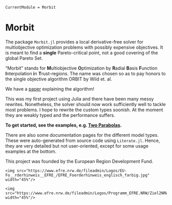 ```@meta
CurrentModule = Morbit
```

# Morbit

The package `Morbit.jl` provides a local derivative-free solver for multiobjective optimization problems with possibly expensive objectives.
It is meant to find a **single** Pareto-critical point, not a good covering of the global Pareto Set.

“Morbit” stands for **M**ultiobjective **O**ptimization by **R**adial **B**asis **F**unction **I**nterpolation **i**n **T**rust-regions. 
The name was chosen so as to pay honors to the single objective algorithm ORBIT by Wild et. al.  

We have a [paper](https://www.mdpi.com/2297-8747/26/2/31) explaining the algorithm!

This was my first project using Julia and there have been many messy rewrites.
Nonetheless, the solver should now work sufficiently well to tackle most problems. 
I hope to rewrite the custom types soonish. At the moment they are weakly typed and the performance suffers.

**To get started, see the examples, e.g. [Two Parabolas](@ref).**

There are also some documentation pages for the different model types.
These were auto-generated from source code using `Literate.jl`.
Hence, they are very detailed but not user-oriented, except for some usage examples at the bottom.

This project was founded by the European Region Development Fund.

```@raw html
<img src="https://www.efre.nrw.de/fileadmin/Logos/EU-Fo__rderhinweis__EFRE_/EFRE_Foerderhinweis_englisch_farbig.jpg" width="45%"/>
```

```@raw html
<img src="https://www.efre.nrw.de/fileadmin/Logos/Programm_EFRE.NRW/Ziel2NRW_RGB_1809_jpg.jpg" width="45%"/>
```
